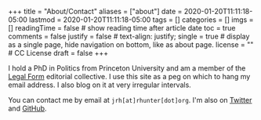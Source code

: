 +++
title = "About/Contact"
aliases = ["about"]
date = 2020-01-20T11:11:18-05:00
lastmod = 2020-01-20T11:11:18-05:00
tags = []
categories = []
imgs = []
readingTime = false  # show reading time after article date
toc = true
comments = false
justify = false  # text-align: justify;
single = true  # display as a single page, hide navigation on bottom, like as about page.
license = ""  # CC License
draft = false
+++

I hold a PhD in Politics from Princeton University and am a member of the [Legal Form](https://legalform.blog) editorial collective. I use this site as a peg on which to hang my email address. I also blog on it at very irregular intervals.

You can contact me by email at `jrh[at]rhunter[dot]org`. I'm also on [Twitter](https://twitter.com/jrobhunter) and [GitHub](https://github.com/jrhunter).
